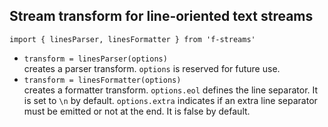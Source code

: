 ## Stream transform for line-oriented text streams

`import { linesParser, linesFormatter } from 'f-streams'`

-   `transform = linesParser(options)`  
    creates a parser transform.
    `options` is reserved for future use.
-   `transform = linesFormatter(options)`  
    creates a formatter transform.
    `options.eol` defines the line separator. It is set to `\n` by default.
    `options.extra` indicates if an extra line separator must be emitted or not at the end. It is false by default.
